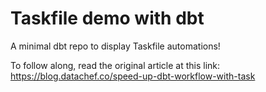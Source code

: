 # Taskfile demo with dbt
A minimal dbt repo to display Taskfile automations!

To follow along, read the original article at this link: https://blog.datachef.co/speed-up-dbt-workflow-with-task
